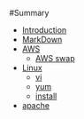 #Summary

* [Introduction](README.md)
* [MarkDown](homework/markdown.md)
* [AWS]()
	* [AWS swap](homework/swap.md)
* [Linux]()
	* [vi](homework/vi.md)
	* [yum](homework/yum.md)
	* [install](homework/install.md)
* [apache](homework/apache.md)

